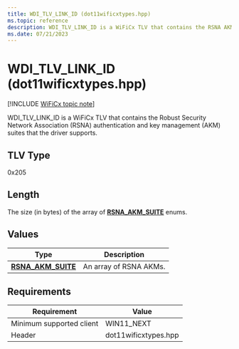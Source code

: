 ```yaml
---
title: WDI_TLV_LINK_ID (dot11wificxtypes.hpp)
ms.topic: reference
description: WDI_TLV_LINK_ID is a WiFiCx TLV that contains the RSNA AKM suites that the driver supports.
ms.date: 07/21/2023
---
```


# WDI_TLV_LINK_ID (dot11wificxtypes.hpp)

[!INCLUDE [WiFiCx topic note](../includes/wificx-version-warning.md)]

WDI_TLV_LINK_ID is a WiFiCx TLV that contains the Robust Security Network Association (RSNA) authentication and key management (AKM) suites that the driver supports.

## TLV Type

0x205

## Length

The size (in bytes) of the array of [**RSNA_AKM_SUITE**](/windows-hardware/drivers/ddi/windot11/ne-windot11-rsna_akm_suite) enums. 

## Values

| Type | Description |
|-----------------|-----------------|
| [**RSNA_AKM_SUITE**](/windows-hardware/drivers/ddi/windot11/ne-windot11-rsna_akm_suite) | An array of RSNA AKMs. |

## Requirements

|Requirement|Value|
|--- |--- |
|Minimum supported client|WIN11_NEXT|
|Header|dot11wificxtypes.hpp|
